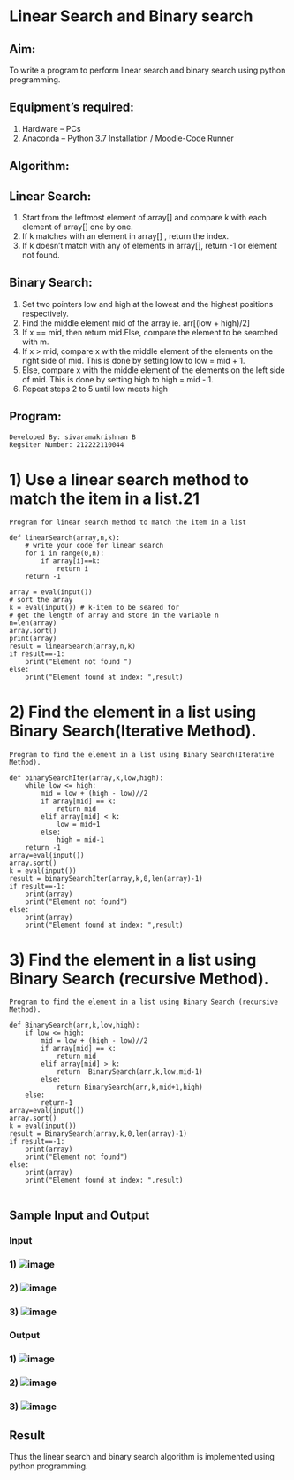 # Linear Search and Binary search

## Aim:
To write a program to perform linear search and binary search using python programming.

## Equipment’s required:
1.	Hardware – PCs
2.	Anaconda – Python 3.7 Installation / Moodle-Code Runner

## Algorithm:

## Linear Search:
1.	Start from the leftmost element of array[] and compare k with each element of array[] one by one.
2.	If k matches with an element in array[] , return the index.
3.	If k doesn’t match with any of elements in array[], return -1 or element not found.

## Binary Search:
1.	Set two pointers low and high at the lowest and the highest positions respectively.
2.	Find the middle element mid of the array ie. arr[(low + high)/2]
3.	If x == mid, then return mid.Else, compare the element to be searched with m.
4.	If x > mid, compare x with the middle element of the elements on the right side of mid. This is done by setting low to low = mid + 1.
5.	Else, compare x with the middle element of the elements on the left side of mid. This is done by setting high to high = mid - 1.
6.	Repeat steps 2 to 5 until low meets high

## Program:
```
Developed By: sivaramakrishnan B
Regsiter Number: 212222110044
```
# 1) Use a linear search method to match the item in a list.21
```
Program for linear search method to match the item in a list

def linearSearch(array,n,k):
    # write your code for linear search
    for i in range(0,n):
        if array[i]==k:
            return i
    return -1    
        
array = eval(input())
# sort the array
k = eval(input()) # k-item to be seared for
# get the length of array and store in the variable n
n=len(array)
array.sort()
print(array)
result = linearSearch(array,n,k)
if result==-1:
    print("Element not found ")
else:
    print("Element found at index: ",result)
```
# 2) Find the element in a list using Binary Search(Iterative Method).
```
Program to find the element in a list using Binary Search(Iterative Method).

def binarySearchIter(array,k,low,high):
    while low <= high:
        mid = low + (high - low)//2
        if array[mid] == k:
            return mid
        elif array[mid] < k:
            low = mid+1
        else:
            high = mid-1
    return -1
array=eval(input())
array.sort()
k = eval(input())
result = binarySearchIter(array,k,0,len(array)-1)
if result==-1:
    print(array)
    print("Element not found")
else:
    print(array)
    print("Element found at index: ",result)
```
# 3) Find the element in a list using Binary Search (recursive Method).
```
Program to find the element in a list using Binary Search (recursive Method).

def BinarySearch(arr,k,low,high):
    if low <= high:
        mid = low + (high - low)//2
        if array[mid] == k:
            return mid
        elif array[mid] > k:
            return  BinarySearch(arr,k,low,mid-1) 
        else:
            return BinarySearch(arr,k,mid+1,high)
    else:
        return-1
array=eval(input())
array.sort()
k = eval(input())
result = BinarySearch(array,k,0,len(array)-1)
if result==-1:
    print(array)
    print("Element not found")
else:
    print(array)
    print("Element found at index: ",result)
   
```
## Sample Input and Output

### Input

### 1) ![image](https://github.com/SivaramakrishnanBaskar/Search-Algorithm/assets/119476322/cd8b63a2-f438-47a1-a7fd-9f8a63dc3852)

### 2) ![image](https://github.com/SivaramakrishnanBaskar/Search-Algorithm/assets/119476322/c39102f1-a75c-4d9f-8bd7-b2e737e83b63)

### 3) ![image](https://github.com/SivaramakrishnanBaskar/Search-Algorithm/assets/119476322/cfedcb1b-718a-4b36-9798-6ec642ef989d)

### Output
### 1) ![image](https://github.com/SivaramakrishnanBaskar/Search-Algorithm/assets/119476322/8584ee74-1e4b-4309-9930-bb3447b81ca0)

### 2) ![image](https://github.com/SivaramakrishnanBaskar/Search-Algorithm/assets/119476322/2b151fdc-025c-4172-bb21-14c2e5476d08)

### 3) ![image](https://github.com/SivaramakrishnanBaskar/Search-Algorithm/assets/119476322/c58565ae-42a9-436b-a7c1-2587b6eaf3d2)


## Result
Thus the linear search and binary search algorithm is implemented using python programming.
